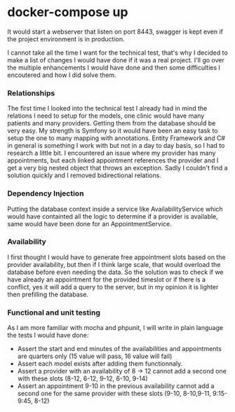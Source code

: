 # docker-compose up
It would start a webserver that listen on port 8443, swagger is kept even if the project environment is in production.

I cannot take all the time I want for the technical test, that's why I decided to make a list of changes I would have done if it was a real project. I'll go over the multiple enhancements I would have done and then some difficulties I encoutered and how I did solve them.

### Relationships
The first time I looked into the technical test I already had in mind the relations I need to setup for the models, one clinic would have many patients and many providers. Getting them from the database should be very easy. My strength is Symfony so it would have been an easy task to setup the one to many mapping with annotations. Entity Framework and C# in general is something I work with but not in a day to day basis, so I had to research a little bit. I encountered an issue where my provider has many appointments, but each linked appointment references the provider and I get a very big nested object that throws an exception. Sadly I couldn't find a solution quickly and I removed bidirectional relations.

### Dependency Injection
Putting the database context inside a service like AvailabilityService which would have containted all the logic to determine if a provider is available, same would have been done for an AppointmentService.

### Availability
I first thought I would have to generate free appointment slots based on the provider availability, but then if I think large scale, that would overload the database before even needing the data. So the solution was to check if we have already an appointment for the provided timeslot or if there is a conflict, yes it will add a query to the server, but in my opinion it is lighter then prefilling the database.

### Functional and unit testing
As I am more familiar with mocha and phpunit, I will write in plain language the tests I would have done:

- Assert the start and end minutes of the availabilities and appointments are quarters only (15 value will pass, 16 value will fail)
- Assert each model exists after adding them functionnaly.
- Assert a provider with an availability of 8 -> 12 cannot add a second one with these slots (8-12, 6-12, 9-12, 6-10, 9-14)
- Assert an appointment 9-10 in the previous availability cannot add a second one for the same provider with these slots (9-10, 8-10,9-11, 9:15-9:45, 8-12)
